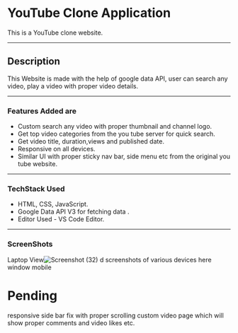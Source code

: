 # YouTube Clone Application
This is a YouTube clone website.  
<hr>

## Description
This Website is made with the help of google data API, user can search any video, play a video with proper video details.
<hr>

### Features Added are 
* Custom search any video with proper thumbnail and channel logo.
* Get top video categories from the you tube server for quick search.
* Get video title, duration,views and published date.
* Responsive on all devices.
* Similar UI with proper sticky nav bar, side menu etc from the original you tube website.
<hr>

### TechStack Used
* HTML, CSS, JavaScript.
* Google Data API V3 for fetching data .
* Editor Used - VS Code Editor.
<hr>

### ScreenShots
Laptop View![Screenshot (32)](https://github.com/gopalroy1/YoutubeClone/assets/105766337/6a49b413-0855-40e2-8f0f-e3f27ddf4224)
d screenshots of various devices here window mobile

# Pending
responsive
side bar fix with proper scrolling 
custom video page which will show  proper comments and video likes etc.

